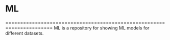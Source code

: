 # ML
======================================================================
ML is a repository for showing ML models for different datasets.
